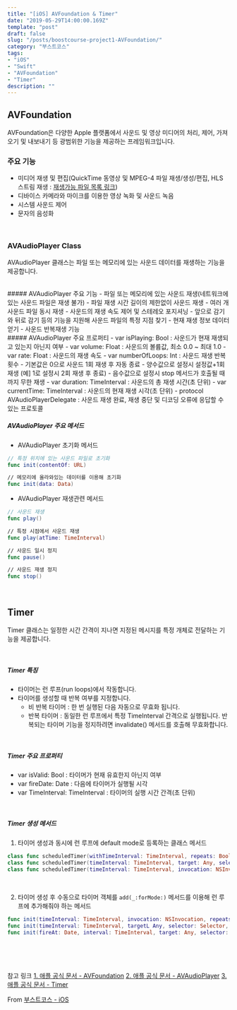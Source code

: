 ```yaml
---
title: "[iOS] AVFoundation & Timer"
date: "2019-05-29T14:00:00.169Z"  
template: "post"  
draft: false  
slug: "/posts/boostcourse-project1-AVFoundation/"  
category: "부스트코스"  
tags:  
- "iOS"  
- "Swift"  
- "AVFoundation"
- "Timer"
description: ""  
---
```


## AVFoundation
AVFoundation은 다양한 Apple 플랫폼에서 사운드 및 영상 미디어의 처리, 제어, 가져오기 및 내보내기 등 광범위한 기능을 제공하는 프레임워크입니다.

### 주요 기능
- 미디어 재생 및 편집(QuickTime 동영상 및 MPEG-4 파일 재생/생성/편집, HLS 스트림 재생 : [재생가능 파일 목록 링크](https://developer.apple.com/documentation/avfoundation/avfiletype))
- 디바이스 카메라와 마이크를 이용한 영상 녹화 및 사운드 녹음
- 시스템 사운드 제어
- 문자의 음성화

<br>

### AVAudioPlayer Class
AVAudioPlayer 클래스는 파일 또는 메모리에 있는 사운드 데이터를 재생하는 기능을 제공합니다.

<br>
##### AVAudioPlayer 주요 기능
- 파일 또는 메모리에 있는 사운드 재생(네트워크에 있는 사운드 파일은 재생 불가)
- 파일 재생 시간 길이의 제한없이 사운드 재생
- 여러 개 사운드 파일 동시 재생
- 사운드의 재생 속도 제어 및 스테레오 포지셔닝
- 앞으로 감기와 뒤로 감기 등의 기능을 지원해 사운드 파일의 특정 지점 찾기
- 현재 재생 정보 데이터 얻기
- 사운드 반복재생 기능

<br>
##### AVAudioPlayer 주요 프로퍼티
- var isPlaying: Bool : 사운드가 현재 재생되고 있는지 아닌지 여부
- var volume: Float : 사운드의 볼륨값, 최소 0.0 ~ 최대 1.0
- var rate: Float : 사운드의 재생 속도
- var numberOfLoops: Int : 사운드 재생 반복 횟수
  - 기본값은 0으로 사운드 1회 재생 후 자동 종료
  - 양수값으로 설정시 설정값+1회 재생 (예] 1로 설정시 2회 재생 후 종료)
  - 음수값으로 설정시 stop 메서드가 호출될 때까지 무한 재생
- var duration: TimeInterval : 사운드의 총 재생 시간(초 단위)
- var currentTime: TimeInterval : 사운드의 현재 재생 시각(초 단위)
- protocol AVAudioPlayerDelegate : 사운드 재생 완료, 재생 중단 및 디코딩 오류에 응답할 수 있는 프로토콜
<br>

##### AVAudioPlayer 주요 메서드
- AVAudioPlayer 초기화 메서드
``` Swift
// 특정 위치에 있는 사운드 파일로 초기화
func init(contentOf: URL)

// 메모리에 올라와있는 데이터를 이용해 초기화
func init(data: Data)
```
- AVAudioPlayer 재생관련 메서드  
``` Swift
// 사운드 재생
func play()

// 특정 시점에서 사운드 재생
func play(atTime: TimeInterval)

// 사운드 일시 정지
func pause()

// 사운드 재생 정지
func stop()
```

<br>

## Timer
Timer 클래스는 일정한 시간 간격이 지나면 지정된 메시지를 특정 개체로 전달하는 기능을 제공합니다.

<br>

##### Timer 특징
- 타이머는 런 루프(run loops)에서 작동합니다.
- 타이머를 생성할 때 반복 여부를 지정합니다.
  - 비 반복 타이머 : 한 번 실행된 다음 자동으로 무효화 됩니다.
  - 반복 타이머 : 동일한 런 루프에서 특정 TimeInterval 간격으로 실행됩니다. 반복되는 타이머 기능을 정지하려면 invalidate() 메서드를 호출해 무효화합니다.

<br>

##### Timer 주요 프로퍼티
- var isValid: Bool : 타이머가 현재 유효한지 아닌지 여부
- var fireDate: Date : 다음에 타이머가 실행될 시각
- var TimeInterval: TimeInterval : 타이머의 실행 시간 간격(초 단위)

<br>

##### Timer 생성 메서드
1. 타이머 생성과 동시에 런 루프에 default mode로 등록하는 클래스 메서드
``` Swift
class func scheduledTimer(withTimeInterval: TimeInterval, repeats: Bool, lock: (Timer) -> Void)
class func scheduledTimer(timeInterval: TimeInterval, target: Any, selector: Selector, userInfo: Any?, repeats: Bool)
class func scheduledTimer(timeInterval: TimeInterval, invocation: NSInvocation. repeats: Bool)
```

<br>

2. 타이머 생성 후 수동으로 타이머 객체를 ```add(_:forMode:)``` 메서드를 이용해 런 루프에 추가해줘야 하는 메서드
``` Swift
func init(timeInterval: TimeInterval, invocation: NSInvocation, repeats: Bool)
func init(timeInterval: TimeInterval, targetL Any, selector: Selector, userInfo: Any?, repeats: Bool)
func init(fireAt: Date, interval: TimeInterval, target: Any, selector: Selector, userInfo: Any?, repeats: Bool)
```

<br>
<br>
<br>

참고 링크
[1. 애플 공식 문서 - AVFoundation](https://developer.apple.com/documentation/avfoundation)
[2. 애플 공식 문서 - AVAudioPlayer](https://developer.apple.com/documentation/avfoundation/avaudioplayer)
[3. 애플 공식 문서 - Timer](https://developer.apple.com/documentation/foundation/timer)

From [부스트코스 - iOS](https://www.edwith.org/boostcourse-ios/)
